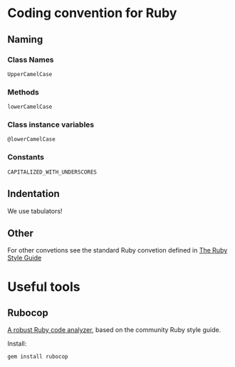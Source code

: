 # Coding convention for Ruby #

## Naming ##

### Class Names ###

    UpperCamelCase

### Methods ###

    lowerCamelCase

### Class instance variables ###

    @lowerCamelCase

### Constants ###

    CAPITALIZED_WITH_UNDERSCORES

## Indentation ##

We use tabulators!

## Other ##

For other convetions see the standard Ruby convetion defined in [The Ruby Style Guide](https://github.com/bbatsov/ruby-style-guide)

# Useful tools #

## Rubocop ##

[A robust Ruby code analyzer](https://github.com/bbatsov/rubocop), based on the community Ruby style guide.

Install:

    gem install rubocop
